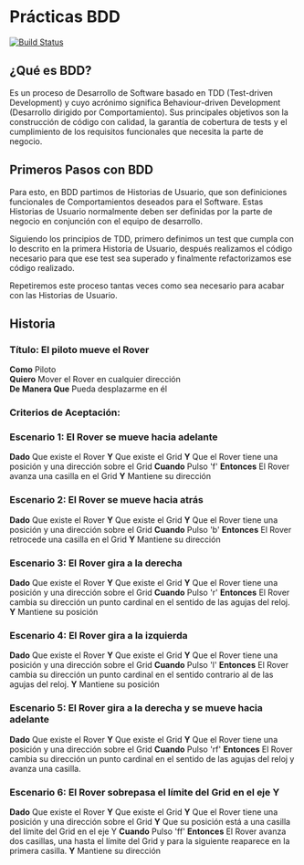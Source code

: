 <h1>Prácticas BDD</h1>

[![Build Status](https://travis-ci.org/RafaelCasuso/bdd-practice.svg?branch=master)](https://travis-ci.org/RafaelCasuso/bdd-practice)

<h2><strong>¿Qué es BDD?</strong></h2>

Es un proceso de Desarrollo de Software basado en TDD (Test-driven Development) y cuyo acrónimo significa Behaviour-driven
Development (Desarrollo dirigido por Comportamiento). Sus principales objetivos son la construcción de código con calidad,
la garantía de cobertura de tests y el cumplimiento de los requisitos funcionales que necesita la parte de negocio.


<h2><strong>Primeros Pasos con BDD</strong></h2>

Para esto, en BDD partimos de Historias de Usuario, que son definiciones funcionales de Comportamientos deseados para
el Software. Estas Historias de Usuario normalmente deben ser definidas por la parte de negocio en conjunción con el 
equipo de desarrollo.

Siguiendo los principios de TDD, primero definimos un test que cumpla con lo descrito en la primera Historia de Usuario,
después realizamos el código necesario para que ese test sea superado y finalmente refactorizamos ese código realizado.

Repetiremos este proceso tantas veces como sea necesario para acabar con las Historias de Usuario.

<h2><strong>Historia</strong></h2>

<h3><strong>Título:</strong> El piloto mueve el Rover</h3>

<strong>Como</strong> Piloto<br>
<strong>Quiero</strong> Mover el Rover en cualquier dirección<br>
<strong>De Manera Que</strong> Pueda desplazarme en él<br>

<h3><strong>Criterios de Aceptación:</strong></h3>
	<h3><strong>Escenario 1:</strong> El Rover se mueve hacia adelante</h3>
		<strong>Dado</strong> Que existe el Rover
		<strong>Y</strong> Que existe el Grid
		<strong>Y</strong> Que el Rover tiene una posición y una dirección sobre el Grid
		<strong>Cuando</strong> Pulso 'f'
		<strong>Entonces</strong> El Rover avanza una casilla en el Grid
		<strong>Y</strong> Mantiene su dirección
	<h3><strong>Escenario 2:</strong> El Rover se mueve hacia atrás</h3>
		<strong>Dado</strong> Que existe el Rover
		<strong>Y</strong> Que existe el Grid
		<strong>Y</strong> Que el Rover tiene una posición y una dirección sobre el Grid
		<strong>Cuando</strong> Pulso 'b'
		<strong>Entonces</strong> El Rover retrocede una casilla en el Grid
		<strong>Y</strong> Mantiene su dirección
	<h3><strong>Escenario 3:</strong> El Rover gira a la derecha</h3>
		<strong>Dado</strong> Que existe el Rover
		<strong>Y</strong> Que existe el Grid
		<strong>Y</strong> Que el Rover tiene una posición y una dirección sobre el Grid
		<strong>Cuando</strong> Pulso 'r'
    		<strong>Entonces</strong> El Rover cambia su dirección un punto cardinal en el sentido de las agujas del reloj.
		<strong>Y</strong> Mantiene su posición
	<h3><strong>Escenario 4:</strong> El Rover gira a la izquierda</h3>
		<strong>Dado</strong> Que existe el Rover
		<strong>Y</strong> Que existe el Grid
		<strong>Y</strong> Que el Rover tiene una posición y una dirección sobre el Grid
		<strong>Cuando</strong> Pulso 'l'
    <strong>Entonces</strong> El Rover cambia su dirección un punto cardinal en el sentido contrario al de las agujas       del reloj.
		<strong>Y</strong> Mantiene su posición
	<h3><strong>Escenario 5:</strong> El Rover gira a la derecha y se mueve hacia adelante</h3>
		<strong>Dado</strong> Que existe el Rover
		<strong>Y</strong> Que existe el Grid
		<strong>Y</strong> Que el Rover tiene una posición y una dirección sobre el Grid
		<strong>Cuando</strong> Pulso 'rf'
    <strong>Entonces</strong> El Rover cambia su dirección un punto cardinal en el sentido  de las agujas del reloj y       avanza una     casilla.
	<h3><strong>Escenario 6:</strong> El Rover sobrepasa el límite del Grid en el eje Y</h3>
		<strong>Dado</strong> Que existe el Rover
		<strong>Y</strong> Que existe el Grid
		<strong>Y</strong> Que el Rover tiene una posición y una dirección sobre el Grid
		<strong>Y</strong> Que su posición está a una casilla del límite del Grid en el eje Y
		<strong>Cuando</strong> Pulso 'ff'
    <strong>Entonces</strong> El Rover avanza dos casillas, una hasta el límite del Grid y para la siguiente reaparece      en la primera casilla.
		<strong>Y</strong> Mantiene su dirección




